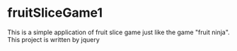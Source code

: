 # fruitSliceGame1
This is a simple application of fruit slice game just like the game "fruit ninja".
This project is written by jquery
